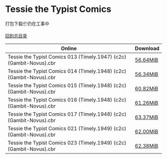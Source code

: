 # Tessie the Typist Comics

打包下载📦仍在工事中

[回到总目录](/Catalogs.md)







Online | Download
--- | ---
Tessie the Typist Comics 013 (Timely.1947) (c2c) (Gambit-Novus).cbr | [56.64MiB](https://pan.baidu.com/s/1cnXbd0#list/path=%2FNovus%20-%20Week%20of%202016%20Q4%2FNovus%20-%20Week%20of%202016-12-21%2F%E3%82%BB%E3%82%B1%E3%82%AA%E3%82%A6%E3%82%A2%E3%82%B1%E3%82%B3%E3%82%A8%E3%82%AA%E3%82%B7%E3%82%B5%E3%82%B1%E3%82%A8%E3%82%B1%E3%82%B9%E3%82%B1%E3%82%BB%E3%82%BB%E3%82%A4%E3%82%AB%E3%82%AB%E3%82%BF%E3%82%B5%E3%82%BD%E3%82%BD%E3%82%A2%E3%82%A4%E3%82%B3%E3%82%AD%E3%82%AB%E3%82%A6%E3%82%BB&parentPath=%2FNovus%20-%20Week%20of%202016%20Q4)
Tessie the Typist Comics 014 (Timely.1948) (c2c) (Gambit-Novus).cbr | [56.34MiB](https://pan.baidu.com/s/1cnXbd0#list/path=%2FNovus%20-%20Week%20of%202016%20Q4%2FNovus%20-%20Week%20of%202016-12-21%2F%E3%82%BF%E3%82%BB%E3%82%BF%E3%82%B1%E3%82%AF%E3%82%A8%E3%82%B3%E3%82%B5%E3%82%A8%E3%82%A8%E3%82%BF%E3%82%AD%E3%82%A2%E3%82%B3%E3%82%BB%E3%82%B1%E3%82%BF%E3%82%A6%E3%82%AB%E3%82%B3%E3%82%A2%E3%82%B3%E3%82%BD%E3%82%AB%E3%82%AD%E3%82%A2%E3%82%AF%E3%82%AA%E3%82%AB%E3%82%B5%E3%82%B5%E3%82%B3&parentPath=%2FNovus%20-%20Week%20of%202016%20Q4)
Tessie the Typist Comics 015 (Timely.1948) (c2c) (Gambit-Novus).cbr | [60.82MiB](https://pan.baidu.com/s/1o7VVlF0#list/path=%2FNovus%20-%20Week%20of%202017%20Q1%2FNovus%20-%20Week%20of%202017-01-25%2F%E3%82%B7%E3%82%BB%E3%82%AD%E3%82%AA%E3%82%AA%E3%82%AF%E3%82%B9%E3%82%BD%E3%82%A8%E3%82%AA%E3%82%B3%E3%82%A4%E3%82%BF%E3%82%B3%E3%82%A8%E3%82%AB%E3%82%B7%E3%82%AF%E3%82%B7%E3%82%BD%E3%82%AA%E3%82%AD%E3%82%B9%E3%82%AF%E3%82%BF%E3%82%B3%E3%82%AA%E3%82%B9%E3%82%BD%E3%82%B1%E3%82%B7%E3%82%B5&parentPath=%2FNovus%20-%20Week%20of%202017%20Q1)
Tessie the Typist Comics 016 (Timely.1948) (c2c) (Gambit-Novus).cbr | [61.26MiB](https://pan.baidu.com/s/1o7VVlF0#list/path=%2FNovus%20-%20Week%20of%202017%20Q1%2FNovus%20-%20Week%20of%202017-01-25%2F%E3%82%AB%E3%82%B1%E3%82%AB%E3%82%A8%E3%82%A4%E3%82%A8%E3%82%AF%E3%82%AB%E3%82%A8%E3%82%BD%E3%82%B3%E3%82%AA%E3%82%A4%E3%82%B1%E3%82%AD%E3%82%AD%E3%82%B3%E3%82%B7%E3%82%B9%E3%82%AB%E3%82%AB%E3%82%A4%E3%82%BF%E3%82%B3%E3%82%AB%E3%82%B9%E3%82%B7%E3%82%A4%E3%82%A2%E3%82%BB%E3%82%B9%E3%82%B7&parentPath=%2FNovus%20-%20Week%20of%202017%20Q1)
Tessie the Typist Comics 017 (Timely.1948) (c2c) (Gambit-Novus).cbr | [63.37MiB](https://pan.baidu.com/s/1o7VVlF0#list/path=%2FNovus%20-%20Week%20of%202017%20Q1%2FNovus%20-%20Week%20of%202017-01-25%2F%E3%82%BB%E3%82%B1%E3%82%BD%E3%82%BD%E3%82%BD%E3%82%B5%E3%82%AD%E3%82%AA%E3%82%A2%E3%82%B5%E3%82%A6%E3%82%BB%E3%82%AF%E3%82%B1%E3%82%A2%E3%82%BD%E3%82%AF%E3%82%BF%E3%82%A8%E3%82%A2%E3%82%B9%E3%82%A2%E3%82%BF%E3%82%AA%E3%82%AA%E3%82%BD%E3%82%A4%E3%82%AD%E3%82%A8%E3%82%A2%E3%82%AA%E3%82%AB&parentPath=%2FNovus%20-%20Week%20of%202017%20Q1)
Tessie the Typist Comics 021 (Timely.1949) (c2c) (Gambit-Novus).cbr | [62.00MiB](https://pan.baidu.com/s/1o7VVlF0#list/path=%2FNovus%20-%20Week%20of%202017%20Q1%2FNovus%20-%20Week%20of%202017-01-25%2F%E3%82%B5%E3%82%B3%E3%82%AA%E3%82%AD%E3%82%B9%E3%82%B1%E3%82%AD%E3%82%A8%E3%82%B3%E3%82%AB%E3%82%B1%E3%82%A4%E3%82%B3%E3%82%A6%E3%82%B5%E3%82%B5%E3%82%BF%E3%82%BF%E3%82%BB%E3%82%BF%E3%82%B9%E3%82%A2%E3%82%A6%E3%82%AF%E3%82%BB%E3%82%A4%E3%82%AF%E3%82%B9%E3%82%AA%E3%82%B1%E3%82%BD%E3%82%A6&parentPath=%2FNovus%20-%20Week%20of%202017%20Q1)
Tessie the Typist Comics 023 (Timely.1949) (c2c) (Gambit-Novus).cbr | [62.38MiB](https://pan.baidu.com/s/1o7VVlF0#list/path=%2FNovus%20-%20Week%20of%202017%20Q1%2FNovus%20-%20Week%20of%202017-01-25%2F%E3%82%B5%E3%82%BF%E3%82%BD%E3%82%B9%E3%82%AF%E3%82%A8%E3%82%B7%E3%82%BF%E3%82%A8%E3%82%A6%E3%82%A8%E3%82%AA%E3%82%AB%E3%82%AB%E3%82%AF%E3%82%B7%E3%82%B9%E3%82%BD%E3%82%AA%E3%82%B3%E3%82%A2%E3%82%B1%E3%82%AD%E3%82%AD%E3%82%BD%E3%82%AD%E3%82%A4%E3%82%AF%E3%82%B7%E3%82%AF%E3%82%BB%E3%82%A6&parentPath=%2FNovus%20-%20Week%20of%202017%20Q1)